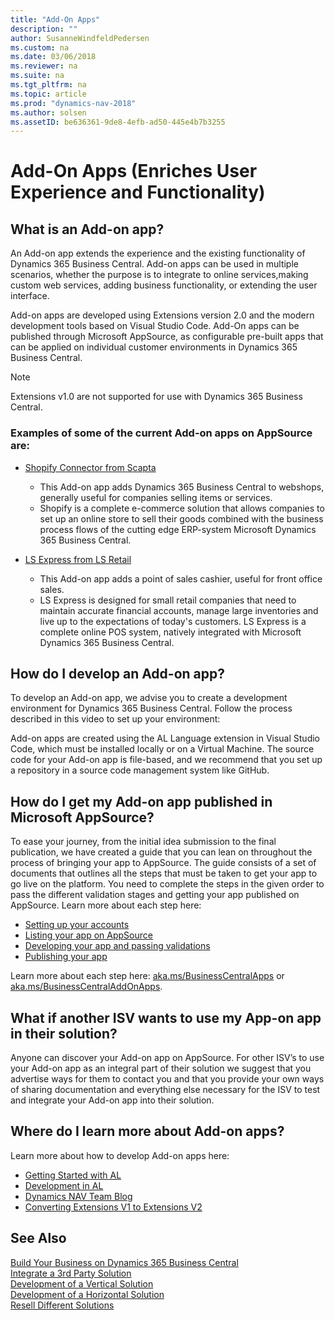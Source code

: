 ```yaml
---
title: "Add-On Apps"
description: ""
author: SusanneWindfeldPedersen
ms.custom: na
ms.date: 03/06/2018
ms.reviewer: na
ms.suite: na
ms.tgt_pltfrm: na
ms.topic: article
ms.prod: "dynamics-nav-2018"
ms.author: solsen
ms.assetID: be636361-9de8-4efb-ad50-445e4b7b3255
---
```


# Add-On Apps (Enriches User Experience and Functionality)

## What is an Add-on app? 
An Add-on app extends the experience and the existing functionality of Dynamics 365 Business Central. Add-on apps can be used in multiple scenarios, whether the purpose is to integrate to online services,making custom web services, adding business functionality, or extending the user interface.  

Add-on apps are developed using Extensions version 2.0 and the modern development tools based on Visual Studio Code. Add-On apps can be published through Microsoft AppSource, as configurable pre-built apps that can be applied on individual customer environments in Dynamics 365 Business Central.  

> [!NOTE]  
> Extensions v1.0 are not supported for use with Dynamics 365 Business Central.

<!-- INSERT VIDEO: 
Objective: Introducing add on apps (modern tools, integration points, rich base, “easy to publish”) 
New video that needs to be created -->

### Examples of some of the current Add-on apps on AppSource are:  
- [Shopify Connector from Scapta](https://appsource.microsoft.com/en-us/product/dynamics-365-for-finance-and-operations-business-edition/PUBID.scapta%7CAID.50395b48-f7b6-4445-96df-6faaa8c96deb%7CPAPPID.96da1317-c2e8-42ec-aa19-216e33d0da19?tab=Overview)  
    - This Add-on app adds Dynamics 365 Business Central to webshops, generally useful for companies selling items or services. 
    - Shopify is a complete e-commerce solution that allows companies to set up an online store to sell their goods combined with the business process flows of the cutting edge ERP-system Microsoft Dynamics 365 Business Central. 
 
- [LS Express from LS Retail](https://appsource.microsoft.com/en-us/product/dynamics-365-for-finance-and-operations-business-edition/PUBID.ls_retail%7CAID.a45ac602-7269-4b3a-bff0-2dce0b3d0b16%7CPAPPID.2d47a6c4-91c0-4593-be25-858c0b36c599?tab=Overview)  
    - This Add-on app adds a point of sales cashier, useful for front office sales. 
    - LS Express is designed for small retail companies that need to maintain accurate financial accounts, manage large inventories and live up to the expectations of today's customers. LS Express is a complete online POS system, natively integrated with Microsoft Dynamics 365 Business Central.  

<!--
- [Accountant Portal from Microsoft]() [Symbol] Note: Waiting on input from Christian Baek
    - This Add-on app adds a dashboard where accountants can manage their clients, useful for accountant firms. 
-->

## How do I develop an Add-on app?
To develop an Add-on app, we advise you to create a development environment for Dynamics 365 Business Central. Follow the process described in this video to set up your environment:
<!--  
INSERT VIDEO:  
Objective: Setting up a Dynamics 365 Business Central Development Environment 
New video that needs to be created -->
 
Add-on apps are created using the AL Language extension in Visual Studio Code, which must be installed locally or on a Virtual Machine. The source code for your Add-on app is file-based, and we recommend that you set up a repository in a source code management system like GitHub. 

<!-- 
To ease the development phase of Add-on aps we have created a video series to help you each step of the way. Learn more by consuming the content in the below video series: 
INSERT VIDEOS:  
HDI - V4: Build my first extension 
HDI - V1: Add a field in an extension 
HDI - V3: Create a table and a page 
HDI - V2: Add a relation to a foreign table in an extension 
HDI - V5: Add AL Code to an extension 
HDI - V7: Build a custom control 
HDI - V8: How do I create custom web services for integration scenarios? 
HDI - V9: Connect to webservices in an extension -->

<!-- This para does not make sense
## Can I test my Add-on app? 
Yes you can. Prior to publishing your Add-on app you can test it in our sandbox environment. In order to use our sandbox, you need to take the following steps: 
Sign up for a Dynamics 365 Business Central Sandbox (link to Financials BE sandbox). Read more about how to create a Sandbox environment here. 
Download Visual Studio Code to the sandbox tenant  
Download the AL Language extension  
Pres ALT+A, ALT +L to trigger the GO! Command, and then choose Cloud 
Enter the credentials you provided for the sign up and then download symbols  
Press F5 to deploy and run the extension on your online sandbox tenant 
 -->

## How do I get my Add-on app published in Microsoft AppSource?  
To ease your journey, from the initial idea submission to the final publication, we have created a guide that you can lean on throughout the process of bringing your app to AppSource. The guide consists of a set of documents that outlines all the steps that must be taken to get your app to go live on the platform. You need to complete the steps in the given order to pass the different validation stages and getting your app published on AppSource. Learn more about each step here: 

- [Setting up your accounts]()  
- [Listing your app on AppSource]()
- [Developing your app and passing validations]() 
- [Publishing your app]() 
 
Learn more about each step here: [aka.ms/BusinessCentralApps](http://aka.ms/BusinessCentralApps) or [aka.ms/BusinessCentralAddOnApps](http://aka.ms/BusinessCentralAddOnApps). 

## What if another ISV wants to use my App-on app in their solution? 
Anyone can discover your Add-on app on AppSource. For other ISV’s to use your Add-on app as an integral part of their solution we suggest that you advertise ways for them to contact you and that you provide your own ways of sharing documentation and everything else necessary for the ISV to test and integrate your Add-on app into their solution. 

## Where do I learn more about Add-on apps? 
Learn more about how to develop Add-on apps here:  
- [Getting Started with AL](https://docs.microsoft.com/en-us/dynamics-nav/developer/devenv-get-started)  
- [Development in AL](https://docs.microsoft.com/en-us/dynamics-nav/developer/devenv-dev-overview)  
- [Dynamics NAV Team Blog](https://blogs.msdn.microsoft.com/nav/)  
- [Converting Extensions V1 to Extensions V2](https://docs.microsoft.com/en-us/dynamics-nav/developer/devenv-upgrade-v1-to-v2-overview)  

<!-- 
To learn more about Add-on apps in general, select the following links:  
FAQ on add-on apps – needs to be build 
Best Practices (Add-on apps) – needs to be build -->

## See Also
[Build Your Business on Dynamics 365 Business Central](readiness-welcome.md)  
[Integrate a 3rd Party Solution](readiness-thirdparty-solution.md)  
[Development of a Vertical Solution](readiness-vertical-solution.md)  
[Development of a Horizontal Solution](readiness-horizontal-solution.md)  
[Resell Different Solutions](readiness-reseller.md)  

